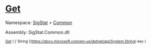 # [Get](./FeatureDescriptor`1-100663422.md)

Namespace: [SigStat]() > [Common](./../README.md)

Assembly: SigStat.Common.dll

<sub>[Get](./FeatureDescriptor`1-100663422.md) ( [`String`](https://docs.microsoft.com/en-us/dotnet/api/System.String) key )         </sub>

